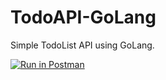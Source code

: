 # TodoAPI-GoLang
Simple TodoList API using GoLang.


[![Run in Postman](https://run.pstmn.io/button.svg)](https://app.getpostman.com/run-collection/1c3aee3818bf9fbede28)
